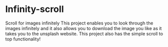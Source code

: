 # Infinity-scroll
Scroll for images infinitely
This project enables you to look through the images infinitely and it also allows you to download the image you like as it takes you to the unsplash website.
This project also has the simple scroll to top functionality!
